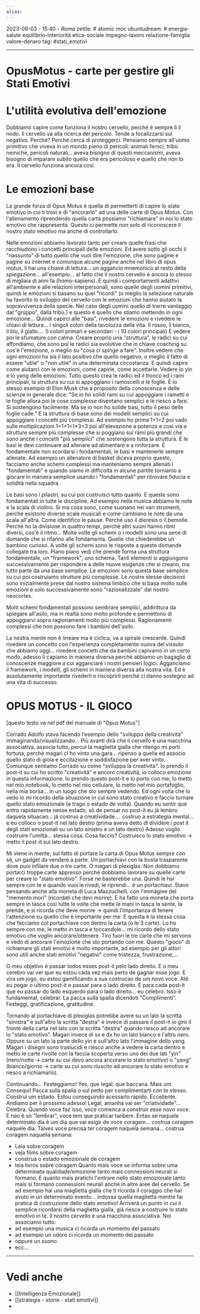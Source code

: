 ```yaml
---
alias: 
---
```

2023-09-03 - 15:40 - *Roma*
zettle: # atomic moc
ubuntudream: # energia-salute equilibrio-interiorità etica-sociale impegno-lavoro relazione-famiglia valore-denaro 
tag: #stati_emotivi

---
# OpusMotus - carte per gestire gli Stati Emotivi


# L'utilità evolutiva dell'emozione

Dobbiamo capire come funziona il nostro cervello, perché è sempre lì il nodo. Il cervello va alla ricerca del pericolo. Tende a focalizzarsi sul negativo. Perché?
Perché cerca di proteggerci.
Pensiamo sempre all'uomo primitivo che viveva in un mondo pieno di pericoli: animali feroci, tribù nemiche, pericoli naturali... aveva bisogno di questi meccanismi, aveva bisogno di imparare subito quello che era pericoloso e quello che non lo era.
Il cervello funziona ancora così.



# Le emozioni base

La grande forza di Opus Motus è quella di permetterti di capire lo stato emotivo in cui ti trovi e di "ancorarlo" ad una delle carte di Opus Motus. Con l'allenamento riprendendo quella carta possiamo "richiamare" in noi lo stato emotivo che rappresenta. Questo ci permette non solo di riconoscere il nostro stato emotivo ma anche di controllarlo.

Nelle emozioni abbiamo lavorato tanto per creare quelle frasi che racchiudono i concetti principali delle emozioni. Ed avere sotto gli occhi il "riassunto" di tutto quello che vuol dire l'emozione, che sono pagine e pagine su internet e comunque alcune pagine anche nel libro di opus motus, lì hai una chiave di lettura... un aggancio mnemonico al resto della spiegazione... all'esempio... al fatto che il nostro cervello è ancora lo stesso di migliaia di anni fa (homo-sapiens). E quindi i comportamenti adattivi all'ambiente e alle relazioni interpersonali, sono quelle degli uomini primitivi, quindi le emozioni si basano su quei "ricordi" (o meglio la selezione naturale ha favorito lo sviluppo del cervello con le emozioni che hanno aiutato la sopravvivenza della specie. Nel caso degli uomini quello di trarre vantaggio dal "gruppo", dalla tribù.) e questo è quello che stiamo mettendo in ogni emozione...
Quindi capirci alle "basi", rivedere le emozioni e rivedere le chiavi di lettura... i singoli colori della tavolozza della vita. Il rosso, il bianco, il blu, il giallo.... (I colori primari e secondari - i 10 colori principali) E vedere poi le sfumature con calma. Creare proprio una "struttura", le radici su cui affondiamo, che sono poi le radici sia evolutive che in chiave coaching su cos'è l'emozione, o meglio su "cosa ci spinge a fare". Inoltre vedere che ogni emozioni ha sia il lato positivo che quello negativo, o meglio il fatto di essere "utile" o "non utile" in una determinata circostanza.
E quindi capire come aiutarci con le emozioni, come capirle, come accettarle. 
Vedere lo yin e lo yang delle emozioni. Tutto questo crea le radici ed il tronco ed i rami principali, la struttura su cui si appoggiano i ramoscelli e le foglie.
È lo stesso esempio di Elon Musk che a proposito della conoscenza e delle scienze in generale dice: "Se io ho solidi rami su cui appoggiare i rametti e le foglie allora poi le cose complesse diventano semplici e le riesco a fare. Si sostengono facilmente. Ma se io non ho solide basi, tutto il peso delle foglie cade."
E la struttura di base sono dei modelli semplici su cui appoggiare i concetti più complessi.
Ad esempio ho prima 1+1=2 poi vado sulle moltiplicazioni 1+1+1=1*3=3 poi all'elevazione a potenza e così via a strutture sempre più complesse che si poggiano sui rami più grandi che sono anche i concetti "più semplici" che sostengono tutta la struttura.
E le basi le devi continuare ad allenare ad alimentare e a rinforzare. È fondamentale non scordarsi i fondamentali, le basi e mantenerle sempre allenate. Ad esempio un allenatore di basket diceva proprio questo, facciamo anche schemi complessi ma manteniamo sempre allenati i "fondamentali" e quando siamo in difficoltà in alcune partite torniamo a giocare in maniera semplice usando i "fondamentali" per ritrovare fiducia e solidità nella squadra.

Le basi sono i pilastri, su cui poi costruisci tutto quanto. E queste sono fondamentali in tutte le discipline. Ad esempio nella musica abbiamo le note e la scala di violino. Si ma cosa sono, come suonano nei vari strumenti, perché esistono diverse scale musicali e come cambiano le note da una scala all'altra. Come identifico le pause. Perché uso il dieresis o il bemolle. Perché ho la divisione in quattro tempi, perché altri suoni hanno ritmi diversi, cos'è il ritmo...
Molte volte gli schemi o i modelli sono una serie di domande che si rifanno alle fondamenta. Quelle che chiederebbe un bambino curioso.
A volte gli schemi sono le risposte a queste domande collegate tra loro.
Piano piano vedi che prende forma una struttura fondamentale, un "framework", uno schema.
Tanti elementi si aggiungono successivamente per rispondere a delle nuove esigenze che si creano, ma tutto parte da una base semplice.
Le emozioni sono questa base semplice su cui poi costruiamo strutture più complesse.
Le nostre stesse decisioni sono inizialmente prese dal nostro sistema limbico che si basa molto sulle emozioni e solo successivamente sono "razionalizzate" dal nostro neocortex.

Molti schemi fondamentali possono sembrare semplici, addirittura da spiegare all'asilo, ma in realtà sono molto profonde e permettono di appoggiarvi sopra ragionamenti molto più complessi. Ragionamenti complessi che non possono fare i bambini dell'asilo.

La nostra mente non è lineare ma è ciclica, va a spirale crescente. Quindi rivedere un concetto con l'esperienza completamente nuova del vissuto che abbiamo oggi... rivedere concetti che da bambini capivamo in un certo modo, adesso li capiamo in maniera diversa perché abbiamo un bagaglio di conoscenze maggiore a cui agganciare i nostri pensieri logici.
Agganciamo il framework, i modelli, gli schemi in maniera diversa alla nostra vita. Ed è assolutamente importante rivederli e riscoprirli perché ci danno sostegno ad una vita di successo.



# OPUS MOTUS - IL GIOCO
[questo testo va nel pdf del manuale di "Opus Motus"]

Corrado Adolfo stava facendo l'esempio dello "sviluppo della creatività" immaginando/visualizzando... Più avanti dirà che il cervello è una macchina associativa, associa tutto, percui la maglietta gialla che ritengo mi porti fortuna, perché magari ci ho vinto una gara...  ripenso a quella ed associo quello stato di gioia e eccitazione e soddisfazione per aver vinto.
Comunque sentiamo Corrado su come "sviluppa la creatività".
Io prendo il post-it su cui ho scritto "creatività" e ancoro creatività, io colloco emozione in questa informazione. Io prendo questo post-it e lo porto con me, lo metto nel mio notebook, lo metto nel mio cellulare, lo metto nel mio portafoglio, nella mia borsa... in un luogo che sto sempre vedendo. Ed ogni volta che lo vedo io mi ricordo della situazione in cui sono stato creativo e faccio tornare quello stato emozionale (e trago o estado de volta).
Quando eu sentir que entro rapidamente nesse estado, sò de pensar no post-it eu jà lembro daquela situacao... jà costruo a creatividade.... costruo a estrategia mental... e eu colloco o post-it nel lato destro (prima aveva detto di dividere i post it degli stati emozionali su un lato sinistro e un lato destro)
Adesso voglio costruire l'umiltà... stessa cosa. Cosa faccio?
Costruisco lo stato emotivo -> metto il post-it sul lato destro.

Mi viene in mente, sul fatto di portare la carta di Opus Motus sempre con sé, un gadget da vendere a parte. Un portachiavi con la busta trasparente dove puoi infilare due o tre carte. O magari di plexiglas. Non dobbiamo portarci troppe carte appresso perché dobbiamo lavorare su quelle carte per creare lo "stato emotivo". Forse ne basterebbe una. Quindi le hai sempre con te e quando vuoi le rivedi, le riprendi... è un portachiavi.
Stavo pensando anche alla moneta di Luca Mazzuchelli, con l'immagine del "memento mori" (ricordati che devi morire). E ha fatto una moneta che porta sempre in tasca così tutte le volte che mette le mani in tasca la sente, la prende, e si ricorda che deve morire -> quindi l'importanza di tenere l'attenzione su quello che è importante per me. E questa è la stessa cosa che facciamo col portachiave con dentro la carta (o le 3 carte). Lo ho sempre con me, le metto in tasca e toccandole... mi ricordo dello stato emotivo che voglio ancorare/ottenere. Tiro fuori le tre carte che mi servono e vedo di ancorare l'emozione che sto portando con me.
Questo "gioco" di richiamare gli stati emotivi è molto importante, ad esempio per gli attori sono utili anche stati emotivi "negativi" come tristezza, frustrazione,...

O meu objetivo è passar todos esses post-it pelo lado direito. E o meu cerebro vai ver que eu estou cada vez mais perto de gagnar esse jogo. E vira um jogo, eu estou gamificando a sua costrucao de um novo voce. 
Até eu pegar o ultimo post-it e passar para o lado direito.
E para cada post-it que eu passar do lado esquerdo para o lado direito... eu celebro.
Isso è fundamental, celebrar. La pacca sulla spalla dicendoti "Complimenti". Festeggi, gratificazione, gratitudine.

Tornando al portachiave di plexiglas potrebbe avere su un lato la scritta "sinistra" e sull'altro la scritta "destra" e invece di passare il post-it io giro il fronte della carta nel lato con la scritta "destra" quando riesco ad ancorare lo "stato emotivo". Magari invece di sx e dx ho un lato bianco e l'altro nero. Oppure su un lato la parte dello yin e sull'altro lato l'immagine dello yang.
Magari i disegni sono traslucidi e riesco anche a vedere la carta dentro e metto le carte rivolte con la faccia scoperta verso uno dei due lati "yin" (nero/notte -> carte su cui devo ancora ancorare lo stato emotivo) o "yang" (bianco/giorno -> carte su cui sono riuscito ad ancorare lo stato emotivo e riesco a richiamarlo).

Continuando... Festeggiamo! Yes, que legal. que baccana. Mais um. Consequi! Pacca sulla spalla o sul petto per complimentarti con te stesso. Construì um estado. Estou conseguindo acessarlo rapido. Eccellente. Andiamo per il prossimo adesso! Legal, amanha vai ser "criatividade"... Celebra. 
Quando voce faz isso, voce comenca a construir esse novo voce. E nao è sò "lembrar", voce tem que praticar tanbem. Entao se naquele determinato dia è um dia que vai esigir de voce coragem... costrua coragem naquele dia. Talves voce precisa ter coragem naquela semana... costrua coragem naquella semana:
- Leia sobre coragem
- veja films sobre coragem
- construa o estado emozionale de coragem
- leia livros sobre coragem
Quanto mais voce se informa sobre uma determinata qualidade/emozione tanto mais connessioni neurali si formano. E quanto mais pratichi l'entrare nello stato emozionale tanto mais si formano connessioni neurali anche in altre aree del cervello. Se ad esempio hai una maglietta gialla che ti ricorda il coraggio che hai avuto in un determinato evento... indossa quella maglietta mentre fai pratica di costruzione dello stato emotivo!
Arriverà un punto in cui il semplice ricordarsi della maglietta gialla, già riesce a costruire lo stato emotivo in te. Il nostro cervello è una macchina associativa. Noi associamo tutto:
- ad esempio una musica ci ricorda un momento del passato
- ad esempio un odore ci ricorda un momento del passato
- oppure un suono
- ecc...





---
# Vedi anche
- [[Intelligenza Emozionale]]
- [[strategia - storie - stati emotivi]]
- 